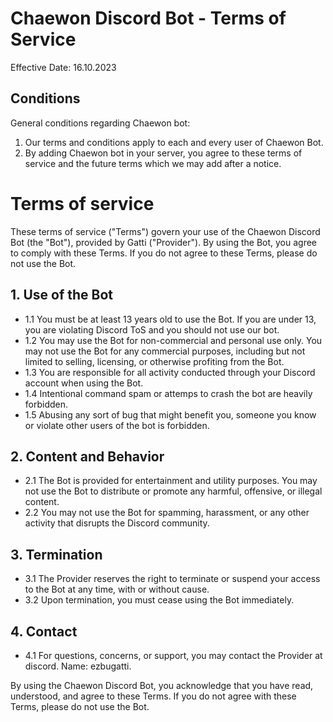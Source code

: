 
# Chaewon Discord Bot - Terms of Service

Effective Date: 16.10.2023

## Conditions
General conditions regarding Chaewon bot:
1. Our terms and conditions apply to each and every user of Chaewon Bot.
2. By adding Chaewon bot in your server, you agree to these terms of service and the future terms which we may add after a notice.


# Terms of service
These terms of service ("Terms") govern your use of the Chaewon Discord Bot (the "Bot"), provided by Gatti ("Provider"). By using the Bot, you agree to comply with these Terms. If you do not agree to these Terms, please do not use the Bot.

## 1. Use of the Bot

- 1.1 You must be at least 13 years old to use the Bot. If you are under 13, you are violating Discord ToS and you should not use our bot.
- 1.2 You may use the Bot for non-commercial and personal use only. You may not use the Bot for any commercial purposes, including but not limited to selling, licensing, or otherwise profiting from the Bot.
- 1.3 You are responsible for all activity conducted through your Discord account when using the Bot.
- 1.4 Intentional command spam or attemps to crash the bot are heavily forbidden. 
- 1.5 Abusing any sort of bug that might benefit you, someone you know or violate other users of the bot is forbidden.

## 2. Content and Behavior

- 2.1 The Bot is provided for entertainment and utility purposes. You may not use the Bot to distribute or promote any harmful, offensive, or illegal content.
- 2.2 You may not use the Bot for spamming, harassment, or any other activity that disrupts the Discord community.

## 3. Termination

- 3.1 The Provider reserves the right to terminate or suspend your access to the Bot at any time, with or without cause.
- 3.2 Upon termination, you must cease using the Bot immediately.

## 4. Contact
- 4.1 For questions, concerns, or support, you may contact the Provider at discord. Name: ezbugatti.

By using the Chaewon Discord Bot, you acknowledge that you have read, understood, and agree to these Terms. If you do not agree with these Terms, please do not use the Bot.
